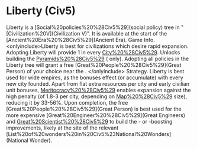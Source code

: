 # Liberty (Civ5)

Liberty is a [Social%20policies%20%28Civ5%29](social policy) tree in "[Civilization%20V](Civilization V)". It is available at the start of the [Ancient%20Era%20%28Civ5%29](Ancient Era).
Game Info.
&lt;onlyinclude&gt;Liberty is best for civilizations which desire rapid expansion.
Adopting Liberty will provide 1 in every [City%20%28Civ5%29](city). Unlocks building the [Pyramids%20%28Civ5%29](Pyramids) ( only).
Adopting all policies in the Liberty tree will grant a free [Great%20People%20%28Civ5%29](Great Person) of your choice near the .
&lt;/onlyinclude&gt;
Strategy.
Liberty is best used for wide empires, as the bonuses effect (or accumulate) with every new city founded. Apart from flat extra resources per city and early civilian unit bonuses, [Meritocracy%20%28Civ5%29](Meritocracy) enables expansion against the high penalty (of 1.8-3 per city, depending on [Map%20%28Civ5%29](map) size), reducing it by 33-56%. Upon completion, the free [Great%20People%20%28Civ5%29](Great Person) is best used for the more expensive [Great%20Engineer%20%28Civ5%29](Great Engineers) and [Great%20Scientist%20%28Civ5%29](Scientists) to build the - or -boosting improvements, likely at the site of the relevant [List%20of%20wonders%20in%20Civ5%23National%20Wonders](National Wonder).